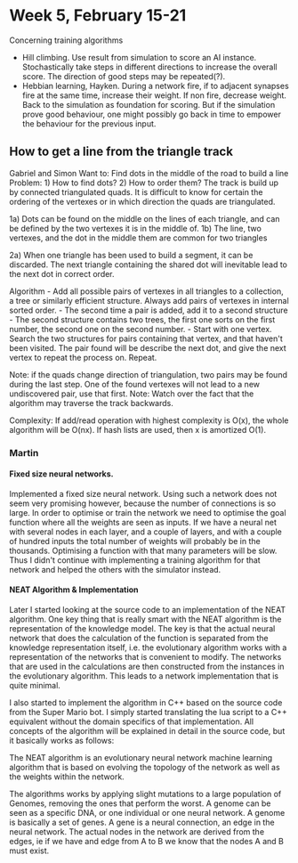 # Week 5, February 15-21
Concerning training algorithms
 - Hill climbing. Use result from simulation to score an AI instance. Stochastically take steps in different directions to increase the overall score. The direction of good steps may be repeated(?).
 - Hebbian learning, Hayken. During a network fire, if to adjacent synapses fire at the same time, increase their weight. If non fire, decrease weight. Back to the simulation as foundation for scoring. But if the simulation prove good behaviour, one might possibly go back in time to empower the behaviour for the previous input.
 
 
## How to get a line from the triangle track
Gabriel and Simon
Want to: Find dots in the middle of the road to build a line
Problem: 1) How to find dots? 2) How to order them?
The track is build up by connected triangulated quads. It is difficult to know for certain the ordering of the vertexes or in which direction the quads are triangulated.
 
 1a) Dots can be found on the middle on the lines of each triangle, and can be defined by the two vertexes it is in the middle of.
 1b) The line, two vertexes, and the dot in the middle them are common for two triangles
 
 2a) When one triangle has been used to build a segment, it can be discarded. The next triangle containing the shared dot will inevitable lead to the next dot in correct order.
 
 Algorithm
    - Add all possible pairs of vertexes in all triangles to a collection, a tree or similarly efficient structure. Always add pairs of vertexes in internal sorted order.
    - The second time a pair is added, add it to a second structure
    - The second structure contains two trees, the first one sorts on the first number, the second one on the second number.
    - Start with one vertex. Search the two structures for pairs containing that vertex, and that haven't been visited. The pair found will be describe the next dot, and give the next vertex to repeat the process on. Repeat.
    
 Note: if the quads change direction of triangulation, two pairs may be found during the last step. One of the found vertexes will not lead to a new undiscovered pair, use that first.
 Note: Watch over the fact that the algorithm may traverse the track backwards. 
 
 Complexity: If add/read operation with highest complexity is O(x), the whole algorithm will be O(nx). If hash lists are used, then x is amortized O(1).


### Martin

#### Fixed size neural networks.
Implemented a fixed size neural network. Using such a network does not seem very promising however, because the number of connections is so large. In order to optimise or train the network we need to optimise the goal function where all the weights are seen as inputs. If we have a neural net with several nodes in each layer, and a couple of layers, and with a couple of hundred inputs the total number of weights will probably be in the thousands. Optimising a function with that many parameters will be slow. Thus I didn't continue with implementing a training algorithm for that network and helped the others with the simulator instead. 

#### NEAT Algorithm & Implementation
Later I started looking at the source code to an implementation of the NEAT algorithm. One key thing that is really smart with the NEAT algorithm is the representation of the knowledge model. The key is that the actual neural network that does the calculation of the function is separated from the knowledge representation itself, i.e. the evolutionary algorithm works with a representation of the networks that is convenient to modify. The networks that are used in the calculations are then constructed from the instances in the evolutionary algorithm. This leads to a network implementation that is quite minimal. 

I also started to implement the algorithm in C++ based on the source code from the Super Mario bot. I simply started translating the lua script to a C++ equivalent without the domain specifics of that implementation. All concepts of the algorithm will be explained in detail in the source code, but it basically works as follows:

The NEAT algorithm is an evolutionary neural network machine learning algorithm that is based on evolving the topology of the network as well as the weights within the network. 

The algorithms works by applying slight mutations to a large population of Genomes, removing the ones that perform the worst. A genome can be seen as a specific DNA, or one individual or one neural network. A genome is basically a set of genes. A gene is a neural connection, an edge in the neural network. The actual nodes in the network are derived from the edges, ie if we have and edge from A to B we know that the nodes A and B must exist. 

